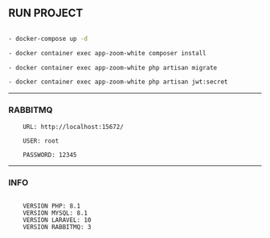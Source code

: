 ## RUN PROJECT

```bash

- docker-compose up -d

- docker container exec app-zoom-white composer install

- docker container exec app-zoom-white php artisan migrate

- docker container exec app-zoom-white php artisan jwt:secret

```

---

### RABBITMQ

```info
    URL: http://localhost:15672/

    USER: root

    PASSWORD: 12345
```

---

### INFO

```info

    VERSION PHP: 8.1
    VERSION MYSQL: 8.1
    VERSION LARAVEL: 10
    VERSION RABBITMQ: 3

```
